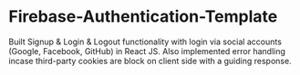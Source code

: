 # Firebase-Authentication-Template
Built Signup &amp; Login &amp; Logout functionality with login via social accounts (Google, Facebook, GitHub) in React JS. Also implemented error handling incase third-party cookies are block on client side with a guiding response.

